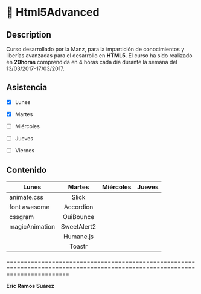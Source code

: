 
# :cookie: Html5Advanced      
      

## Description       

 Curso desarrollado por la Manz, para la impartición de conocimientos y liberías avanzadas para el desarrollo en **HTML5**. El curso ha
 sido realizado en **20horas** comprendida en 4 horas cada día durante la semana del 13/03/2017-17/03/2017.
  
  
 ## Asistencia



- [x] Lunes
- [x] Martes
- [ ] Miércoles
- [ ] Jueves
- [ ] Viernes




## Contenido


| Lunes        | Martes           | Miércoles  | Jueves          |
| -------------|:-------------:   | -----:     | --------:       |
| animate.css  | Slick            |            |                 |
| font awesome | Accordion        |            |                 |
| cssgram      | OuiBounce        |            |                 |
| magicAnimation | SweetAlert2    |            |                 |
|              |  Humane.js       |            |                 |
|              |  Toastr          |            |                 |



==============================================================================================================================

**Eric Ramos Suárez**                                                                                            
